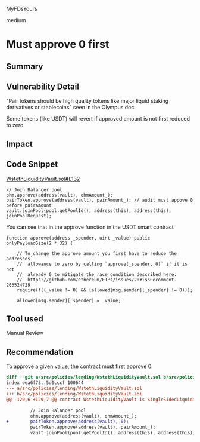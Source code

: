 MyFDsYours

medium

# Must approve 0 first

## Summary

## Vulnerability Detail

"Pair tokens should be high quality tokens like major liquid staking derivatives or stablecoins" seen in the Olympus doc

Some tokens (like USDT) will revert if approved amount is not first reduced to zero

## Impact

## Code Snippet
[WstethLiquidityVault.sol#L132](https://github.com/sherlock-audit/2023-02-olympus/blob/main/src/policies/lending/WstethLiquidityVault.sol#L132)
```solidity
// Join Balancer pool
ohm.approve(address(vault), ohmAmount_);
pairToken.approve(address(vault), pairAmount_); // audit must appove 0 before pairAmount 
vault.joinPool(pool.getPoolId(), address(this), address(this), joinPoolRequest);
```
You can see that in the approve function in the USDT smart contract 
```solidity
function approve(address _spender, uint _value) public onlyPayloadSize(2 * 32) {

    // To change the approve amount you first have to reduce the addresses`
    //  allowance to zero by calling `approve(_spender, 0)` if it is not
    //  already 0 to mitigate the race condition described here:
    //  https://github.com/ethereum/EIPs/issues/20#issuecomment-263524729
    require(!((_value != 0) && (allowed[msg.sender][_spender] != 0)));

    allowed[msg.sender][_spender] = _value;
```

## Tool used

Manual Review

## Recommendation
To approve a given value, the contract must first approve 0.

```diff
diff --git a/src/policies/lending/WstethLiquidityVault.sol b/src/policies/lending/WstethLiquidityVault.sol
index eea6f73..5d0cccf 100644
--- a/src/policies/lending/WstethLiquidityVault.sol
+++ b/src/policies/lending/WstethLiquidityVault.sol
@@ -129,6 +129,7 @@ contract WstethLiquidityVault is SingleSidedLiquidityVault {
 
         // Join Balancer pool
         ohm.approve(address(vault), ohmAmount_);
+        pairToken.approve(address(vault), 0);
         pairToken.approve(address(vault), pairAmount_);
         vault.joinPool(pool.getPoolId(), address(this), address(this), joinPoolRequest);
```